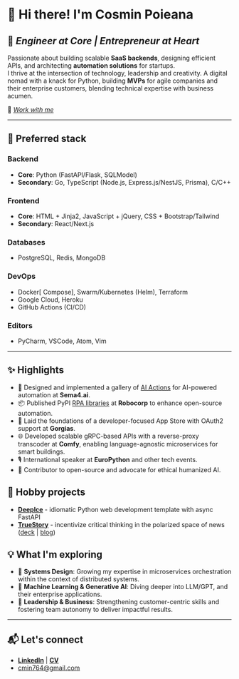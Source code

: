 # 👋 Hi there! I'm Cosmin Poieana

## 🚀 *Engineer at Core | Entrepreneur at Heart*

Passionate about building scalable **SaaS backends**, designing efficient APIs, and architecting **automation solutions** for startups.  
I thrive at the intersection of technology, leadership and creativity. A digital nomad with a knack for Python, building **MVPs** for agile companies and their enterprise customers, blending technical expertise with business acumen.

🤝 *[Work with me](https://tally.so/r/w4vQ6X)*

---

## 🔧 Preferred stack

### Backend

- **Core**: Python (FastAPI/Flask, SQLModel)
- **Secondary**: Go, TypeScript (Node.js, Express.js/NestJS, Prisma), C/C++

### Frontend

- **Core**: HTML + Jinja2, JavaScript + jQuery, CSS + Bootstrap/Tailwind
- **Secondary**: React/Next.js

### Databases

- PostgreSQL, Redis, MongoDB

### DevOps

- Docker[ Compose], Swarm/Kubernetes (Helm), Terraform
- Google Cloud, Heroku
- GitHub Actions (CI/CD)

### Editors

- PyCharm, VSCode, Atom, Vim

---

## ✨ Highlights

- 🧩 Designed and implemented a gallery of [AI Actions](https://github.com/Sema4AI/gallery) for AI-powered automation at **Sema4.ai**.
- 📦 Published PyPI [RPA libraries](https://github.com/robocorp) at **Robocorp** to enhance open-source automation.
- 📱 Laid the foundations of a developer-focused App Store with OAuth2 support at **Gorgias**.
- 🌐 Developed scalable gRPC-based APIs with a reverse-proxy transcoder at **Comfy**, enabling language-agnostic microservices for smart buildings.
- 🎙️ International speaker at **EuroPython** and other tech events.
- 📖 Contributor to open-source and advocate for ethical humanized AI.

## 📌 Hobby projects

- **[DeepIce](https://github.com/cmin764/deep-ice)** - idiomatic Python web development template with async FastAPI
- **[TrueStory](https://github.com/savvybit)** - incentivize critical thinking in the polarized space of news ([deck](https://slides.com/cmin/truestory-venturecup) | [blog](https://cosminslife.wordpress.com/2020/08/16/truestory-app-or-how-i-learned-to-stop-worrying-and-love-the-process/))

## 💡 What I'm exploring

- 🌱 **Systems Design**: Growing my expertise in microservices orchestration within the context of distributed systems.
- 🤖 **Machine Learning & Generative AI**: Diving deeper into LLM/GPT, and their enterprise applications.
- 💼 **Leadership & Business**: Strengthening customer-centric skills and fostering team autonomy to deliver impactful results.

---

## 📬 Let's connect

- **[LinkedIn](https://www.linkedin.com/in/cmin764)** | **[CV](https://bit.ly/cmin764)**
- [cmin764@gmail.com](mailto:cmin764@gmail.com)
